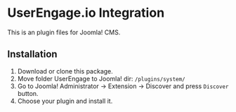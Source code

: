 UserEngage.io Integration
=====================

This is an plugin files for Joomla! CMS.


Installation
-----

1. Download or clone this package.
2. Move folder UserEngage to Joomla! dir: `/plugins/system/`
3. Go to Joomla! Administrator -> Extension -> Discover and press `Discover` button.
4. Choose your plugin and install it.
